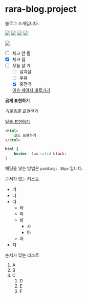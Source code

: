 # rara-blog.project
블로그 소개입니다.



<img src="https://img.shields.io/badge/HTML-E34F26?style=for-the-badge&logo=HTML5&logoColor=white">

<img src="https://img.shields.io/badge/CSS-1572b6?style=for-the-badge&logo=css3&logoColor=white">

<img src="https://img.shields.io/badge/Apple-white?style=for-the-badge&logo=apple&logoColor=black">


<img src="https://img.shields.io/badge/naver-03C75A?style=for-the-badge&logo=Naver&logoColor=white">


![](https://img.shields.io/badge/google-4285F4?style=for-the-badge&logo=google&logoColor=white)

- [ ] 체크 안 됨
- [x] 체크 됨
- [ ] 오늘 살 거
    - [ ] 살치살
    - [ ] 우유
    - [x] 충전기

    [이슈 페이지 바로가기](https://github.com/DetegiCE/sbsweb-project-1/issues)

**굵게 표현하기**

*기울임꼴 표현하기*

<u>밑줄 표현하기</u>

```html
<html>
    코드 표현하기
</html>
```

```css
html {
    border: 1px solid black;
}
```

패딩을 넣는 방법은 `padding: 30px` 입니다.

순서가 없는 리스트
- 가
- 나
- 다
    - 라
    - 마
    - 바
        - 사
        - 아
    - 자
- 차

순서가 있는 리스트
1. A
1. B
1. C
    1. D
    1. E
    1. F